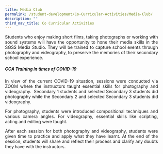```yaml
---
title: Media Club
permalink: /student-development/Co-Curricular-Activities/Media-Club/
description: ""
third_nav_title: Co Curricular Activities
---
```

<p style="text-align: justify;">Students who enjoy making short films, taking photographs or working with sound systems will have the opportunity to hone their media skills in the SGSS Media Studio. They will be trained to capture school events through photography and videography, to preserve the memories of their secondary school experience.
	
	
##### **CCA Training in times of COVID-19**

<p style="text-align: justify;">In view of the current COVID-19 situation, sessions were conducted via ZOOM where the instructors taught essential skills for photography and videography.  Secondary 1 students and selected Secondary 3 students did photography while the Secondary 2 and selected Secondary 3 students did videography.

<p style="text-align: justify;">For photography, students were introduced compositional techniques and various camera angles. For videography, essential skills like scripting, acting and editing were taught.

<p style="text-align: justify;">After each session for both photography and videography, students were given time to practice and apply what they have learnt. At the end of the session, students will share and reflect their process and clarify any doubts they have with the instructors.